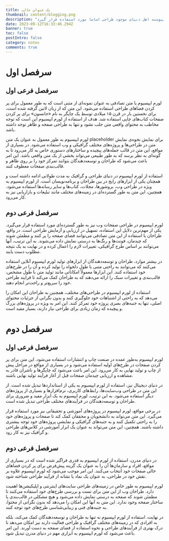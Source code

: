 ```yaml
---
title: یک عنوان جالب
thumbnail: content/blogging.png
description: "لورم ایپسوم متن ساختگی با تولید سادگی نامفهوم از صنعت چاپ، و با استفاده از طراحان گرافیک است، چاپگرها و متون بلکه روزنامه و مجله در ستون و سطرآنچنان که لازم است، و برای شرایط فعلی تکنولوژی مورد نیاز، و کاربردهای متنوع با هدف بهبود ابزارهای کاربردی می باشد، کتابهای زیادی در شصت و سه درصد گذشته حال و آینده، شناخت فراوان جامعه و متخصصان را می طلبد، تا با نرم افزارها شناخت بیشتری را برای طراحان رایانه ای علی الخصوص طراحان خلاقی، و فرهنگ پیشرو در زبان فارسی ایجاد کرد، در این صورت می توان امید داشت که تمام و دشواری موجود در ارائه راهکارها، و شرایط سخت تایپ به پایان رسد و زمان مورد نیاز شامل حروفچینی دستاوردهای اصلی، و جوابگوی سوالات پیوسته اهل دنیای موجود طراحی اساسا مورد استفاده قرار گیرد."
date: 2023-09-12T16:33:46.294Z
banner: true
toc: false
postIntro: false
category: notes
comments: true
---
```


# سرفصل اول

## سرفصل فرعی اول

لورم ایپسیوم یا متن تصادفی به عنوان نمونه‌ای از متنی است که به طور معمول برای پر کردن فضاهای طراحی استفاده می‌شود. این متن که از زبان لاتین گرفته شده است، برای نخستین بار در قرن ۱۵ میلادی توسط یک چاپگر به نام «جانسون» برای پر کردن صفحات کتاب‌های چاپی استفاده شد. هدف از استفاده از لورم ایپسیوم این است که توجه مخاطب به محتوای واقعی متن جلب نشود و تنها به طراحی صفحه و ظاهر توجه داشته باشد.

لورم ایپسیوم به طور معمول به عنوان یک متن placeholder برای نمایش نحوه‌ی نمایش متن در طراحی‌ها و پروژه‌های مختلف گرافیکی و وب استفاده می‌شود. در بسیاری از مواقع، این متن در قالب جمله‌های پیچیده و ساختارهای دستوری خاص به کار می‌رود تا به گونه‌ای به نظر برسد که به طور طبیعی می‌تواند بخشی از یک متن واقعی باشد. این امر باعث می‌شود که طراحان و توسعه‌دهندگان بتوانند تمرکز خود را بر روی ظاهر و قالب‌بندی صفحات معطوف کنند.

استفاده از لورم ایپسیوم در دنیای طراحی و گرافیک به مدت طولانی ادامه داشته است و همچنان یکی از ابزارهای رایج در بین طراحان و برنامه‌نویسان است. از لورم ایپسیوم به ویژه در طراحی وب، بروشورها، مجلات، کتاب‌ها و سایر رسانه‌ها استفاده می‌شود. همچنین، این متن به طور گسترده‌ای در زمینه‌های مختلف مانند تبلیغات و بازاریابی نیز به کار می‌رود.

## سرفصل فرعی دوم

لورم ایپسیوم در طراحی صفحات وب نیز به طور گسترده‌ای مورد استفاده قرار می‌گیرد. یکی از مهم‌ترین دلایل این استفاده، تسهیل در ارزیابی و آزمایش طراحی است. در واقع، طراحان با استفاده از این متن تصادفی می‌توانند فضای صفحه را پر کنند و مطمئن شوند که چیدمان، فونت‌ها و رنگ‌ها به درستی نمایش داده می‌شوند. به این ترتیب، آنها می‌توانند بر اساس طرح گرافیکی، تغییرات لازم را اعمال کرده و در نهایت به یک نتیجه مطلوب دست یابند.

در بیشتر موارد، طراحان و توسعه‌دهندگان از ابزارهای تولید لورم ایپسیوم آنلاین استفاده می‌کنند که می‌توانند به راحتی متنی با طول دلخواه را تولید کرده و آن را در طرح‌های خود استفاده کنند. این ابزارها معمولاً امکاناتی مانند تولید متن با طول مشخص، قالب‌بندی و تغییرات سبک را ارائه می‌دهند که به طراحان کمک می‌کند تا فرایند طراحی خود را سریع‌تر و راحت‌تر انجام دهند.

استفاده از لورم ایپسیوم در طراحی‌های مختلف، همچنین به طراحان این امکان را می‌دهد که به راحتی از اشتباهات خود جلوگیری کنند و بدون نگرانی از جزئیات محتوای اصلی، تنها به جنبه‌های بصری پروژه خود تمرکز کنند. این امر به ویژه در پروژه‌های بزرگ و پیچیده که زمان زیادی برای طراحی نیاز دارند، بسیار مفید است.

# سرفصل دوم

## سرفصل فرعی اول

لورم ایپسیوم به‌طور عمده در صنعت چاپ و انتشارات استفاده می‌شود. این متن برای پر کردن صفحات در طرح‌های اولیه استفاده می‌شود و در بسیاری از مواقع در مراحل پیش از چاپ و تولید نهایی به کار می‌رود. این امر باعث می‌شود که چاپگرها و ناشران قادر به مشاهده و ارزیابی چیدمان صفحات قبل از آغاز فرآیند تولید نهایی باشند.

در دنیای دیجیتال نیز، استفاده از لورم ایپسیوم به یکی از استانداردها تبدیل شده است. از این متن در طراحی وب‌سایت‌ها، رابط‌های کاربری، نرم‌افزارها و بسیاری از پروژه‌های دیگر استفاده می‌شود. به این ترتیب، لورم ایپسیوم به یک ابزار مفید و ضروری برای طراحان و توسعه‌دهندگان در فرآیندهای مختلف طراحی تبدیل شده است.

در برخی مواقع، لورم ایپسیوم در پروژه‌های آموزشی و تحقیقاتی نیز مورد استفاده قرار می‌گیرد. این متن می‌تواند به دانشجویان و محققان کمک کند تا صفحات و پروژه‌های خود را به راحتی تکمیل کنند و به جنبه‌های گرافیکی و نمایشی پروژه‌های خود توجه بیشتری داشته باشند. همچنین، این متن می‌تواند به عنوان یک ابزار آموزشی در کلاس‌های طراحی و گرافیک نیز به کار رود.

## سرفصل فرعی دوم

در دنیای مدرن، استفاده از لورم ایپسیوم به قدری فراگیر شده است که در بسیاری از مواقع، افراد و سازمان‌ها آن را به عنوان یک گزینه پیش‌فرض برای پر کردن فضاهای خالی صفحات خود انتخاب می‌کنند. این امر موجب می‌شود که لورم ایپسیوم علاوه بر نقش خود در طراحی، به عنوان یک نماد یا نشانه از فرآیند طراحی شناخته شود.

لورم ایپسیوم به طور خاص در زمینه‌های طراحی سایت‌های اینترنتی و اپلیکیشن‌ها اهمیت دارد. طراحان وب از این متن برای تست و بررسی طرح‌های خود استفاده می‌کنند تا مطمئن شوند که صفحه به درستی نمایش داده می‌شود و هیچ مشکلی در قالب‌بندی یا ساختار صفحه وجود ندارد. این متن به آنها این امکان را می‌دهد که بدون نگرانی از محتوا، به جنبه‌های فنی و زیبایی‌شناسی طرح‌های خود توجه کنند.

در نهایت، استفاده از لورم ایپسیوم نه تنها به طراحان و توسعه‌دهندگان کمک می‌کند، بلکه به افرادی که در زمینه‌های مختلف گرافیک و طراحی فعالیت دارند نیز امکان می‌دهد تا درک بهتری از فرآیندهای طراحی و نحوه‌ استفاده از فضای صفحه به دست آورند. این امر باعث می‌شود که لورم ایپسیوم به ابزاری مهم در دنیای مدرن تبدیل شود.
